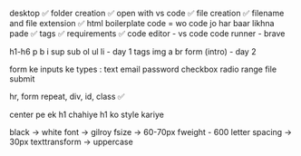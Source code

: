 desktop ✅
folder creation ✅
open with vs code ✅
file creation ✅
filename and file extension ✅
html
boilerplate code = wo code jo har baar likhna pade ✅
tags ✅
requirements ✅
code editor -  vs code
code runner - brave

h1-h6 p b i sup sub ol ul li  - day 1 tags
img a br form (intro) - day 2

form ke inputs ke types :
text
email
password
checkbox
radio
range
file
submit

hr, form repeat, div, id, class ✅


center pe ek h1 chahiye
h1 ko style kariye 

black -> white
font -> gilroy
fsize -> 60-70px
fweight - 600
letter spacing -> 30px
texttransform -> uppercase 